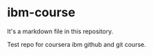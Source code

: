 # ibm-course

It's a markdown file in this repository.

Test repo for coursera ibm github and git course.

